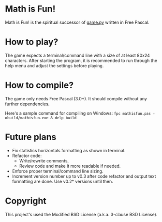 # Math is Fun!

Math is Fun! is the spiritual successor of [game.py](https://github.com/ae-dschorsaanjo/game.py) written in Free Pascal.

# How to play?

The game expects a terminal/command line with a size of at least 80x24 characters. After starting the program, it is recommended to run through the help menu and adjust the settings before playing.

# How to compile?

The game only needs Free Pascal (3.0+). It should compile without any further dependencies.

Here's a sample command for compiling on Windows: `fpc mathisfun.pas -obuild/mathisfun.exe & delp build`

# Future plans

- Fix statistics horizontals formatting as shown in terminal.
- Refactor code:
    - Write/rewrite comments,
    - Review code and make it more readable if needed.
- Enforce proper terminal/command line sizing.
- Increment version number up to v0.3 after code refactor and output text formatting are done. Use v0.2* versions until then.

# Copyright

This project's used the Modified BSD License (a.k.a. 3-clause BSD License).
